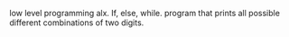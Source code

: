 low level programming alx. If, else, while.
program that prints all possible different combinations of two digits.
